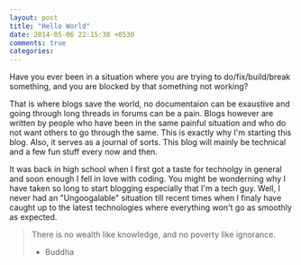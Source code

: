```yaml
---
layout: post
title: "Hello World"
date: 2014-05-06 22:15:38 +0530
comments: true
categories: 
---
```


Have you ever been in a situation where you are trying to do/fix/build/break something, and you are blocked by that something not working?
<!--more-->
That is where blogs save the world, no documentaion can be exaustive and going through long threads in forums can be a pain. Blogs however are written by people who have been in the same painful situation and who do not want others to go through the same. This is exactly why I'm starting this blog. Also, it serves as a journal of sorts. This blog will mainly be technical and a few fun stuff every now and then.

It was back in high school when I first got a taste for technolgy in general and soon enough I fell in love with coding. You might be wonderning why I have taken so long to start blogging especially that I'm a tech guy. Well, I never had an "Ungoogalable" situation till recent times when I finaly have caught up to the latest technologies where everything won't go as smoothly as expected.

>There is no wealth like knowledge,
>and no poverty like ignorance.
> - Buddha
